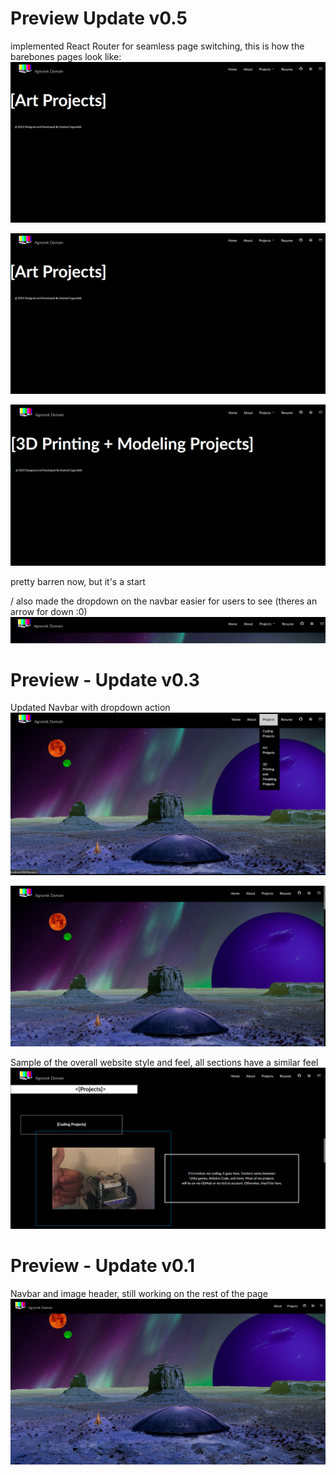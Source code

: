 # Preview Update v0.5
implemented React Router for seamless page switching, this is how the barebones pages look like:
![p5](img-preview/preview6.png)

![p6](img-preview/preview6.png)

![p7](img-preview/preview7.png)

pretty barren now, but it's a start

/ also made the dropdown on the navbar easier for users to see (theres an arrow for down :0)
![p4](img-preview/preview4.png)

# Preview - Update v0.3
Updated Navbar with dropdown action
![p3](img-preview/preview3.png)

![p2](img-preview/preview2.png)

Sample of the overall website style and feel, all sections have a similar feel
![p1](img-preview/preview1.png)

# Preview - Update v0.1
Navbar and image header, still working on the rest of the page
![p](img-preview/preview.png)

